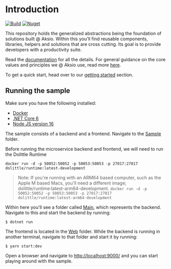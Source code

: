 # Introduction

[![Build](https://github.com/aksio-system/Foundation/actions/workflows/build.yml/badge.svg)](https://github.com/aksio-system/Foundation/actions/workflows/build.yml)
[![Nuget](https://img.shields.io/nuget/v/aksio.microservices)](http://nuget.org/packages/aksio.microservices)

This repository holds the generalized abstractions being the foundation of solutions built @ Aksio.
Within this you'll find reusable components, libraries, helpers and solutions that are
cross cutting. Its goal is to provide developers with a productivity suite.

Read the [documentation](./Documentation/index.md) for all the details.
For general guidance on the core values and principles we @ Aksio use, read more [here](https://github.com/aksio-system/Home/blob/main/README.md).

To get a quick start, head over to our [getting started](./Documentation/getting-started.md) section.

## Running the sample

Make sure you have the following installed:

- [Docker](https://www.docker.com/products/docker-desktop)
- [.NET Core 6](https://dotnet.microsoft.com/download/dotnet/6.0)
- [Node JS version 16](https://nodejs.org/)

The sample consists of a backend and a frontend.
Navigate to the [Sample](./Sample) folder.

Before running the microservice backend and frontend, we will need to run the Dolittle Runtime

```shell
docker run -d -p 50052:50052 -p 50053:50053 -p 27017:27017 dolittle/runtime:latest-development
```

> Note: If you're running with an ARM64 based computer, such as the Apple M based Macs, you'll need
> a different image; dolittle/runtime:latest-arm64-development.
> `docker run -d -p 50052:50052 -p 50053:50053 -p 27017:27017 dolittle/runtime:latest-arm64-development`

Within here you'll see a folder called [Main](./Sample/Main), which represents the backend.
Navigate to this and start the backend by running:

```shell
$ dotnet run
```

The frontend is located in the [Web](./Sample/Web) folder. While the backend is running in another terminal,
navigate to that folder and start it by running:

```shell
$ yarn start:dev
```

Open a browser and navigate to [http://localhost:9000/](http://localhost:9000/) and you can start playing
around with the sample.
